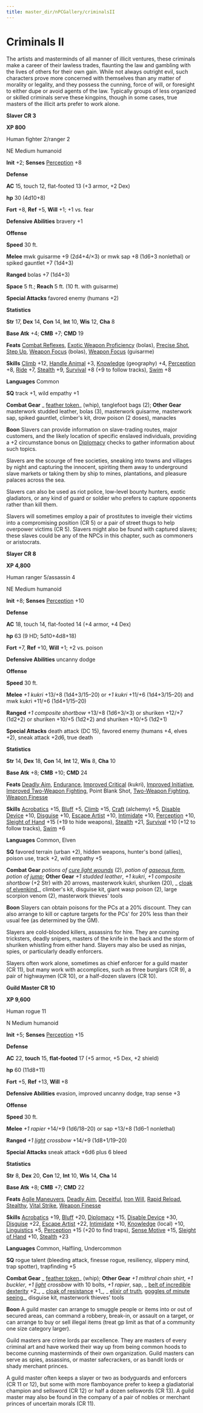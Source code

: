 ```yaml
---
title: master_dir/nPCGallery/criminalsII
---
```

# Criminals II

The artists and masterminds of all manner of illicit ventures, these criminals make a career of their lawless trades, flaunting the law and gambling with the lives of others for their own gain. While not always outright evil, such characters prove more concerned with themselves than any matter of morality or legality, and they possess the cunning, force of will, or foresight to either dupe or avoid agents of the law. Typically groups of less organized or skilled criminals serve these kingpins, though in some cases, true masters of the illicit arts prefer to work alone.

**Slaver CR 3**

**XP 800**

Human fighter 2/ranger 2

NE Medium humanoid

**Init** +2; **Senses** [Perception](../../skill_dir/perception#_perception) +8

**Defense**

**AC** 15, touch 12, flat-footed 13 (+3 armor, +2 Dex)

**hp** 30 (4d10+8)

**Fort** +8, **Ref** +5, **Will** +1; +1 vs. fear

**Defensive Abilities** bravery +1

**Offense**

**Speed** 30 ft.

**Melee** mwk guisarme +9 (2d4+4/×3) or mwk sap +8 (1d6+3 nonlethal) or spiked gauntlet +7 (1d4+3)

**Ranged** bolas +7 (1d4+3)

**Space** 5 ft.; **Reach** 5 ft. (10 ft. with guisarme)

**Special Attacks** favored enemy (humans +2)

**Statistics**

**Str** 17, **Dex** 14, **Con** 14, **Int** 10, **Wis** 12, **Cha** 8

**Base Atk** +4; **CMB** +7; **CMD** 19

**Feats** [Combat Reflexes](../../feats#_combat-reflexes), [Exotic Weapon Proficiency](../../feats#_exotic-weapon-proficiency) (bolas), [Precise Shot](../../feats#_precise-shot), [Step Up](../../feats#_step-up), [Weapon Focus](../../feats#_weapon-focus) (bolas), [Weapon Focus](../../feats#_weapon-focus) (guisarme)

**Skills** [Climb](../../skill_dir/climb#_climb) +12, [Handle Animal](../../skill_dir/handleAnimal#_handle-animal) +3, [Knowledge](../../skill_dir/knowledge#_knowledge) (geography) +4, [Perception](../../skill_dir/perception#_perception) +8, [Ride](../../skill_dir/ride#_ride) +7, [Stealth](../../skill_dir/stealth#_stealth) +9, [Survival](../../skill_dir/survival#_survival) +8 (+9 to follow tracks), [Swim](../../skill_dir/swim#_swim) +8

**Languages** Common

**SQ** track +1, wild empathy +1

**Combat Gear** _ [feather token](../../magicItem_dir/wondrousItems#_feather-token)_ (whip), tanglefoot bags (2); **Other Gear** masterwork studded leather, bolas (3), masterwork guisarme, masterwork sap, spiked gauntlet, climber's kit, drow poison (2 doses), manacles

**Boon** Slavers can provide information on slave-trading routes, major customers, and the likely location of specific enslaved individuals, providing a +2 circumstance bonus on [Diplomacy](../../skill_dir/diplomacy#_diplomacy) checks to gather information about such topics.

Slavers are the scourge of free societies, sneaking into towns and villages by night and capturing the innocent, spiriting them away to underground slave markets or taking them by ship to mines, plantations, and pleasure palaces across the sea.

Slavers can also be used as riot police, low-level bounty hunters, exotic gladiators, or any kind of guard or soldier who prefers to capture opponents rather than kill them.

Slavers will sometimes employ a pair of prostitutes to inveigle their victims into a compromising position (CR 5) or a pair of street thugs to help overpower victims (CR 5). Slavers might also be found with captured slaves; these slaves could be any of the NPCs in this chapter, such as commoners or aristocrats.

**Slayer CR 8**

**XP 4,800**

Human ranger 5/assassin 4

NE Medium humanoid

**Init** +8; **Senses** [Perception](../../skill_dir/perception#_perception) +10

**Defense**

**AC** 18, touch 14, flat-footed 14 (+4 armor, +4 Dex)

**hp** 63 (9 HD; 5d10+4d8+18)

**Fort** +7, **Ref** +10, **Will** +1; +2 vs. poison

**Defensive Abilities** uncanny dodge

**Offense**

**Speed** 30 ft.

**Melee** _+1 kukri_ +13/+8 (1d4+3/15–20) or _+1 kukri_ +11/+6 (1d4+3/15–20) and mwk kukri +11/+6 (1d4+1/15–20)

**Ranged** _+1 composite shortbow_ +13/+8 (1d6+3/×3) or shuriken +12/+7 (1d2+2) or shuriken +10/+5 (1d2+2) and shuriken +10/+5 (1d2+1)

**Special Attacks** death attack (DC 15), favored enemy (humans +4, elves +2), sneak attack +2d6, true death

**Statistics**

**Str** 14, **Dex** 18, **Con** 14, **Int** 12, **Wis** 8, **Cha** 10

**Base Atk** +8; **CMB** +10; **CMD** 24

**Feats** [Deadly Aim](../../feats#_deadly-aim), [Endurance](../../feats#_endurance), [Improved Critical](../../feats#_improved-critical) (kukri), [Improved Initiative](../../feats#_improved-initiative), [Improved Two-Weapon Fighting](../../feats#_improved-two-weapon-fighting), Point Blank Shot, [Two-Weapon Fighting](../../feats#_two-weapon-fighting), [Weapon Finesse](../../feats#_weapon-finesse)

**Skills** [Acrobatics](../../skill_dir/acrobatics#_acrobatics) +15, [Bluff](../../skill_dir/bluff#_bluff) +5, [Climb](../../skill_dir/climb#_climb) +15, [Craft](../../skill_dir/craft#_craft) (alchemy) +5, [Disable Device](../../skill_dir/disableDevice#_disable-device) +10, [Disguise](../../skill_dir/disguise#_disguise) +10, [Escape Artist](../../skill_dir/escapeArtist#_escape-artist) +10, [Intimidate](../../skill_dir/intimidate#_intimidate) +10, [Perception](../../skill_dir/perception#_perception) +10, [Sleight of Hand](../../skill_dir/sleightOfHand#_sleight-of-hand) +15 (+19 to hide weapons), [Stealth](../../skill_dir/stealth#_stealth) +21, [Survival](../../skill_dir/survival#_survival) +10 (+12 to follow tracks), [Swim](../../skill_dir/swim#_swim) +6

**Languages** Common, Elven

**SQ** favored terrain (urban +2), hidden weapons, hunter's bond (allies), poison use, track +2, wild empathy +5

**Combat Gear** _potions of [cure light wounds](../../spell_dir/cureLightWounds#_cure-light-wounds)_ (2), _potion of [gaseous form](../../spell_dir/gaseousForm#_gaseous-form)_, _potion of [jump](../../spell_dir/jump#_jump)_; **Other Gear** _+1 studded leather_, _+1 kukri_, _+1 composite shortbow_ (+2 Str) with 20 arrows, masterwork kukri, shuriken (20), _ [cloak of elvenkind](../../magicItem_dir/wondrousItems#_cloak-of-elvenkind)_, climber's kit, disguise kit, giant wasp poison (2), large scorpion venom (2), masterwork thieves' tools

**Boon** Slayers can obtain poisons for the PCs at a 20% discount. They can also arrange to kill or capture targets for the PCs' for 20% less than their usual fee (as determined by the GM).

Slayers are cold-blooded killers, assassins for hire. They are cunning tricksters, deadly snipers, masters of the knife in the back and the storm of shuriken whistling from either hand. Slayers may also be used as ninjas, spies, or particularly deadly enforcers.

Slayers often work alone, sometimes as chief enforcer for a guild master (CR 11), but many work with accomplices, such as three burglars (CR 9), a pair of highwaymen (CR 10), or a half-dozen slavers (CR 10).

**Guild Master CR 10**

**XP 9,600**

Human rogue 11

N Medium humanoid

**Init** +5; **Senses** [Perception](../../skill_dir/perception#_perception) +15

**Defense**

**AC** 22, **touch** 15, **flat-footed** 17 (+5 armor, +5 Dex, +2 shield)

**hp** 60 (11d8+11)

**Fort** +5, **Ref** +13, **Will** +8

**Defensive Abilities** evasion, improved uncanny dodge, trap sense +3

**Offense**

**Speed** 30 ft.

**Melee** _+1 rapier_ +14/+9 (1d6/18–20) or sap +13/+8 (1d6–1 nonlethal)

**Ranged** _+1 [light](../../spell_dir/light#_light) crossbow_ +14/+9 (1d8+1/19–20)

**Special Attacks** sneak attack +6d6 plus 6 bleed

**Statistics**

**Str** 8, **Dex** 20, **Con** 12, **Int** 10, **Wis** 14, **Cha** 14

**Base Atk** +8; **CMB** +7; **CMD** 22

**Feats** [Agile Maneuvers](../../feats#_agile-maneuvers), [Deadly Aim](../../feats#_deadly-aim), [Deceitful](../../feats#_deceitful), [Iron Will](../../feats#_iron-will), [Rapid Reload](../../feats#_rapid-reload), [Stealthy](../../feats#_stealthy), [Vital Strike](../../feats#_vital-strike), [Weapon Finesse](../../feats#_weapon-finesse)

**Skills** [Acrobatics](../../skill_dir/acrobatics#_acrobatics) +19, [Bluff](../../skill_dir/bluff#_bluff) +20, [Diplomacy](../../skill_dir/diplomacy#_diplomacy) +15, [Disable Device](../../skill_dir/disableDevice#_disable-device) +30, [Disguise](../../skill_dir/disguise#_disguise) +22, [Escape Artist](../../skill_dir/escapeArtist#_escape-artist) +22, [Intimidate](../../skill_dir/intimidate#_intimidate) +10, [Knowledge](../../skill_dir/knowledge#_knowledge) (local) +10, [Linguistics](../../skill_dir/linguistics#_linguistics) +5, [Perception](../../skill_dir/perception#_perception) +15 (+20 to find traps), [Sense Motive](../../skill_dir/senseMotive#_sense-motive) +15, [Sleight of Hand](../../skill_dir/sleightOfHand#_sleight-of-hand) +10, [Stealth](../../skill_dir/stealth#_stealth) +23

**Languages** Common, Halfling, Undercommon

**SQ** rogue talent (bleeding attack, finesse rogue, resiliency, slippery mind, trap spotter), trapfinding +5

**Combat Gear** _ [feather token](../../magicItem_dir/wondrousItems#_feather-token)_ (whip); **Other Gear** _+1 mithral chain shirt_, _+1 buckler_, _+1 [light](../../spell_dir/light#_light) crossbow_ with 10 bolts, _+1 rapier_, sap, _ [belt of incredible dexterity](../../magicItem_dir/wondrousItems#_belt-of-incredible-dexterity) +2_, _ [cloak of resistance](../../magicItem_dir/wondrousItems#_cloak-of-resistance) +1_, _ [elixir of truth](../../magicItem_dir/wondrousItems#_elixir-of-truth)_,_ [goggles of minute seeing](../../magicItem_dir/wondrousItems#_goggles-of-minute-seeing)_, disguise kit, masterwork thieves' tools

**Boon** A guild master can arrange to smuggle people or items into or out of secured areas, can command a robbery, break-in, or assault on a target, or can arrange to buy or sell illegal items (treat gp limit as that of a community one size category larger).

Guild masters are crime lords par excellence. They are masters of every criminal art and have worked their way up from being common hoods to become cunning masterminds of their own organization. Guild masters can serve as spies, assassins, or master safecrackers, or as bandit lords or shady merchant princes.

A guild master often keeps a slayer or two as bodyguards and enforcers (CR 11 or 12), but some with more flamboyance prefer to keep a gladiatorial champion and sellsword (CR 12) or half a dozen sellswords (CR 13). A guild master may also be found in the company of a pair of nobles or merchant princes of uncertain morals (CR 11).

